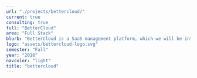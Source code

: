```yaml
---
url: "./projects/bettercloud/"
current: true
consulting: true
full: "BetterCloud"
area: "Full Stack"
blurb: "BetterCloud is a SaaS management platform, which we will be integrating into a cloud computing platform. "
logo: "assets/bettercloud-logo.svg"
semester: "Fall"
year: "2018"
navcolor: "light"
title: "bettercloud"
---
```

